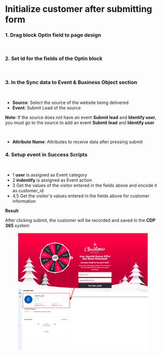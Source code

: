 # Initialize customer after submitting form

### 1. Drag block **Optin field** to page design

<figure><img src="https://lh7-rt.googleusercontent.com/docsz/AD_4nXdFbW87sjoLAOlPHAMnIFZJ4Lh_jNmh0bx0NW7lyUwR9CLOfIG-w0UDheRHtdlwcW749yP2bsO-fhhUEaS4EHr2_sIHTCDk6TGFrZ2HKnWOcFclAsNFUpHxaylAvOyv2gsdz0OS-bvHDE3QMGFqAuWxA6S-?key=jqlrLHcQRq84j2mU-bHqrw" alt=""><figcaption></figcaption></figure>

### 2. Set Id for the fields of the **Optin** block

<figure><img src="https://lh7-rt.googleusercontent.com/docsz/AD_4nXcV9oKhf_Dz6KIhgizpLpcDPBybW3og-RGHd972rm8UkCiiGfWJk634XwSmw0kA7pwaJfv42fLQ2Mu4smqN67UCeo6aFjM8WpN59IqEuPRUueR2yOFX19ez0Efgd29FyGWYMBOgBpeJ-4q_h11vukzMKFCs?key=jqlrLHcQRq84j2mU-bHqrw" alt=""><figcaption></figcaption></figure>

### 3. In the **Sync data to Event & Business Object** section

<figure><img src="https://lh7-rt.googleusercontent.com/docsz/AD_4nXdtpu6dhwSY6aXyjWUZwyrxBhdtzkjq97qsQqusasI3c-2wYNUS_7E1hCJsqQbq1L-QcQ8jz1z_LEfNgFH96os6OBDR0CXBD7z8JQ_gp-jjz-evnHjzYoZLwsNSzzjuOqY-3wo9EZQwQRgINbeKNra8IFFH?key=jqlrLHcQRq84j2mU-bHqrw" alt=""><figcaption></figcaption></figure>

* **Source**: Select the source of the website being delivered
* **Event**: Submit Lead of the source&#x20;

**Note**: If the source does not have an event **Submit lead** and **Identify user**, you must go to the source to add an event **Submit lead** and **Identify user**

<figure><img src="https://lh7-rt.googleusercontent.com/docsz/AD_4nXfM4d3bcER708F52pqNLAdkt5VJpcG_2wrH-a-N5GxSFH4jAG91j7SVYgmhRE_BSKLIT-fnXVPNn5rWiv5VkFCU2D1nDVY7aHLMkeSeUBmoDZ1MGOevyBvYlYSa4bx46srFBdovEarcbEfQhDxvRIhu3IAU?key=jqlrLHcQRq84j2mU-bHqrw" alt=""><figcaption></figcaption></figure>

* **Attribute Name**: Attributes to receive data after pressing submit

### 4. Setup event in **Success Scripts**

<figure><img src="https://files.gitbook.com/v0/b/gitbook-x-prod.appspot.com/o/spaces%2FmECwNqMNUmu6OXHSYgDv%2Fuploads%2FsCNBWgG7bCNV9BXOdRHM%2Fimage.png?alt=media&#x26;token=18aa94a1-5116-4a01-8906-be418059c4b4" alt=""><figcaption></figcaption></figure>

* 1 **user** is assigned as Event category
* 2 **indentify** is assigned as Event action
* 3 Get the values ​​of the visitor entered in the fields above and encode it as customer\_id
* 4,5 Get the visitor's values ​​entered in the fields above for customer information

**Result**&#x20;

After clicking submit, the customer will be recorded and saved in the **CDP 365** system

<figure><img src="../../.gitbook/assets/image (3554).png" alt=""><figcaption></figcaption></figure>

